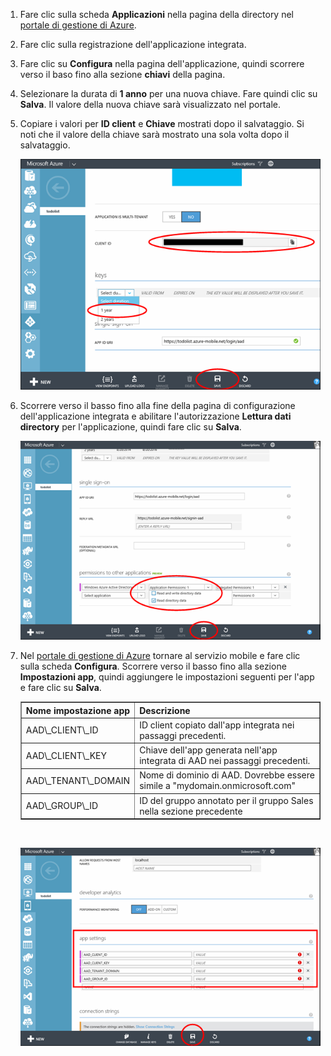 1. Fare clic sulla scheda **Applicazioni** nella pagina della directory nel [portale di gestione di Azure](https://manage.windowsazure.com/).
  
2. Fare clic sulla registrazione dell'applicazione integrata.

3. Fare clic su **Configura** nella pagina dell'applicazione, quindi scorrere verso il baso fino alla sezione **chiavi** della pagina.
4. Selezionare la durata di **1 anno** per una nuova chiave. Fare quindi clic su **Salva**. Il valore della nuova chiave sarà visualizzato nel portale.
5. Copiare i valori per **ID client** e **Chiave** mostrati dopo il salvataggio. Si noti che il valore della chiave sarà mostrato una sola volta dopo il salvataggio. 

    ![](./media/mobile-services-generate-aad-app-registration-access-key-rbac/client-id-and-key.png)

6. Scorrere verso il basso fino alla fine della pagina di configurazione dell'applicazione integrata e abilitare l'autorizzazione **Lettura dati directory** per l'applicazione, quindi fare clic su **Salva**.

    ![](./media/mobile-services-generate-aad-app-registration-access-key-rbac/app-perms.png)


7. Nel [portale di gestione di Azure](https://manage.windowsazure.com/) tornare al servizio mobile e fare clic sulla scheda **Configura**. Scorrere verso il basso fino alla sezione **Impostazioni app**, quindi aggiungere le impostazioni seguenti per l'app e fare clic su **Salva**.

    <table border="1"> <tr> <th>Nome impostazione app</th><th>Descrizione</th> </tr> <tr> <td>AAD\_CLIENT\_ID</td><td>ID client copiato dall'app integrata nei passaggi precedenti.</td> </tr> <tr> <td>AAD\_CLIENT\_KEY</td><td>Chiave dell'app generata nell'app integrata di AAD nei passaggi precedenti.</td> </tr> <tr> <td>AAD\_TENANT\_DOMAIN</td><td>Nome di dominio di AAD. Dovrebbe essere simile a "mydomain.onmicrosoft.com"</td> </tr> <tr> <td>AAD\_GROUP\_ID</td><td>ID del gruppo annotato per il gruppo Sales nella sezione precedente</td> </tr> </table><br/>

 
    ![](./media/mobile-services-generate-aad-app-registration-access-key-rbac/aad-app-settings.png)
  

<!---HONumber=August15_HO6-->